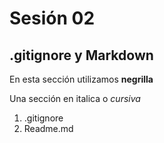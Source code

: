 # Sesión 02

## .gitignore y Markdown

En esta sección utilizamos **negrilla**

Una sección en italica o *cursiva*

1. .gitignore
2. Readme.md